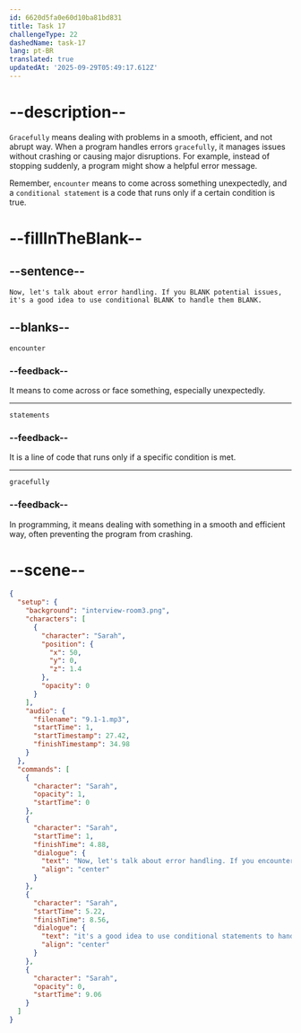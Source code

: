 ```yaml
---
id: 6620d5fa0e60d10ba81bd831
title: Task 17
challengeType: 22
dashedName: task-17
lang: pt-BR
translated: true
updatedAt: '2025-09-29T05:49:17.612Z'
---
```


<!-- (Audio) Sarah: Now, let's talk about error handling. If you encounter potential issues, it's a good idea to use conditional statements to handle them gracefully. -->

# --description--

`Gracefully` means dealing with problems in a smooth, efficient, and not abrupt way. When a program handles errors `gracefully`, it manages issues without crashing or causing major disruptions. For example, instead of stopping suddenly, a program might show a helpful error message.

Remember, `encounter` means to come across something unexpectedly, and a `conditional statement` is a code that runs only if a certain condition is true.

# --fillInTheBlank--

## --sentence--

`Now, let's talk about error handling. If you BLANK potential issues, it's a good idea to use conditional BLANK to handle them BLANK.`

## --blanks--

`encounter`

### --feedback--

It means to come across or face something, especially unexpectedly.

---

`statements`

### --feedback--

It is a line of code that runs only if a specific condition is met.

---

`gracefully`

### --feedback--

In programming, it means dealing with something in a smooth and efficient way, often preventing the program from crashing.

# --scene--

```json
{
  "setup": {
    "background": "interview-room3.png",
    "characters": [
      {
        "character": "Sarah",
        "position": {
          "x": 50,
          "y": 0,
          "z": 1.4
        },
        "opacity": 0
      }
    ],
    "audio": {
      "filename": "9.1-1.mp3",
      "startTime": 1,
      "startTimestamp": 27.42,
      "finishTimestamp": 34.98
    }
  },
  "commands": [
    {
      "character": "Sarah",
      "opacity": 1,
      "startTime": 0
    },
    {
      "character": "Sarah",
      "startTime": 1,
      "finishTime": 4.88,
      "dialogue": {
        "text": "Now, let's talk about error handling. If you encounter potential issues,",
        "align": "center"
      }
    },
    {
      "character": "Sarah",
      "startTime": 5.22,
      "finishTime": 8.56,
      "dialogue": {
        "text": "it's a good idea to use conditional statements to handle them gracefully.",
        "align": "center"
      }
    },
    {
      "character": "Sarah",
      "opacity": 0,
      "startTime": 9.06
    }
  ]
}
```
